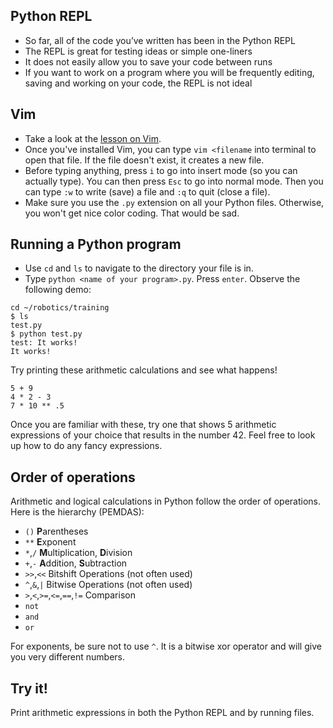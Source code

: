 ## Python REPL
* So far, all of the code you’ve written has been in the Python REPL
* The REPL is great for testing ideas or simple one-liners
* It does not easily allow you to save your code between runs
* If you want to work on a program where you will be frequently editing, saving and working on your code, the REPL is not ideal

## Vim
* Take a look at the [lesson on Vim](/general/lessons/vim).
* Once you've installed Vim, you can type `vim <filename` into terminal to open that file. If the file doesn't exist, it creates a new file.
* Before typing anything, press `i` to go into insert mode (so you can actually type). You can then press `Esc` to go into normal mode. Then you can type `:w` to write (save) a file and `:q` to quit (close a file).
* Make sure you use the `.py` extension on all your Python files. Otherwise, you won't get nice color coding. That would be sad.

## Running a Python program
* Use `cd` and `ls` to navigate to the directory your file is in.
* Type `python <name of your program>.py`. Press `enter`. Observe the following demo:

```
cd ~/robotics/training
$ ls
test.py
$ python test.py
test: It works!
It works!
```

Try printing these arithmetic calculations and see what happens!

    5 + 9
    4 * 2 - 3
    7 * 10 ** .5

Once you are familiar with these, try one that shows 5 arithmetic expressions of your choice that results in the number 42. Feel free to look up how to do any fancy expressions.

## Order of operations
Arithmetic and logical calculations in Python follow the order of operations. Here is the hierarchy (PEMDAS):

* `()` **P**arentheses
* `**` **E**xponent
* `*`,`/` **M**ultiplication, **D**ivision
* `+`,`-` **A**ddition, **S**ubtraction
* `>>`,`<<` Bitshift Operations (not often used)
* `^`,`&`,`|` Bitwise Operations (not often used)
* `>`,`<`,`>=`,`<=`,`==`,`!=` Comparison
* `not`
* `and`
* `or`

For exponents, be sure not to use `^`. It is a bitwise xor operator and will give you very different numbers.

## Try it!
Print arithmetic expressions in both the Python REPL and by running files.
